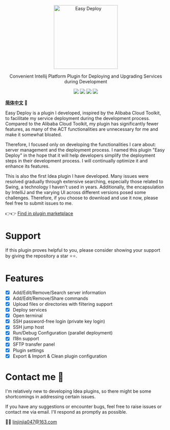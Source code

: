 <p align="center"><img src="https://www.lin2j.tech/blog-image/easy-deploy/small-logo.svg" alt="Easy Deploy" width="200" height="200"></p>

<p align="center">Convenient Intellij Platform Plugin for Deploying and Upgrading Services during Development</p>

<div align="center">
    <a href="#"><img src="https://badge.fury.io/gh/lin2j%2Feasy-deploy.svg"></a>
    <a href="#"><img src = "https://img.shields.io/github/license/lin2j/easy-deploy" ></a>
    <a href="https://www.lin2j.tech"><img src="https://img.shields.io/badge/author-lin2j-brightgreen"></a>
    <a href="#"><img src="https://img.shields.io/badge/idea-193.5662%2B-yellow"></a>
</div>

[**简体中文**](README_zh_CN.md) 🐼

Easy Deploy is a plugin I developed, inspired by the Alibaba Cloud Toolkit, to facilitate my service deployment during 
the development process. Compared to the Alibaba Cloud Toolkit, my plugin has significantly fewer features, as many of 
the ACT functionalities are unnecessary for me and make it somewhat bloated.

Therefore, I focused only on developing the functionalities I care about: server management and the deployment process. 
I named this plugin "Easy Deploy" in the hope that it will help developers simplify the deployment steps in their 
development process. I will continually optimize it and enhance its features.

This is also the first Idea plugin I have developed. Many issues were resolved gradually through extensive searching, 
especially those related to Swing, a technology I haven't used in years. Additionally, the encapsulation by IntelliJ 
and the varying UI across different versions posed some challenges. Therefore, if you choose to download and use it now,
please feel free to submit issues to me.

👉👉 [Find in plugin marketplace](https://plugins.jetbrains.com/plugin/19432-easy-deploy)

# Support

If this plugin proves helpful to you, please consider showing your support by giving the repository a star ⭐️⭐️.

# Features

- [x] Add/Edit/Remove/Search server information
- [x] Add/Edit/Remove/Share commands
- [x] Upload files or directories with filtering support
- [x] Deploy services
- [x] Open terminal
- [x] SSH password-free login (private key login)
- [x] SSH jump host
- [x] Run/Debug Configuration (parallel deployment)
- [x] I18n support
- [x] SFTP transfer panel
- [x] Plugin settings
- [x] Export & Import & Clean plugin configuration
 
# Contact me 🐾

I'm relatively new to developing Idea plugins, so there might be some shortcomings in addressing certain issues.

If you have any suggestions or encounter bugs, feel free to raise issues or contact me via email. I'll respond as 
promptly as possible.

📮📮 linjinjia047@163.com
